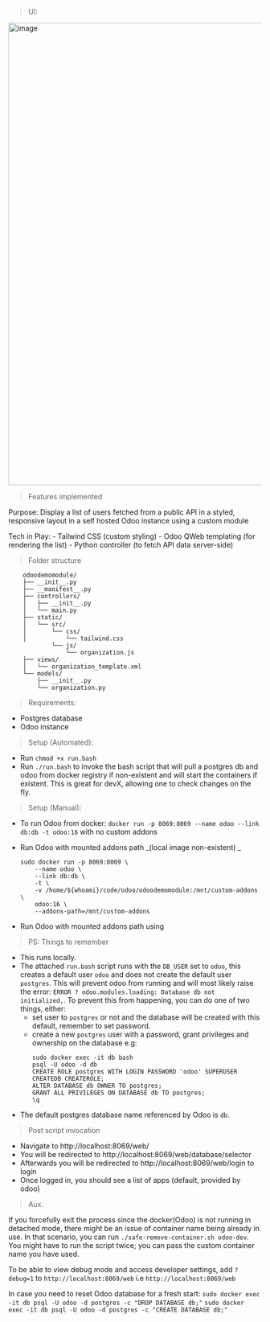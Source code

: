 > UI:

<img width="1339" height="920" alt="image" src="https://github.com/user-attachments/assets/43703bdb-28e1-413d-a604-dfdf65315357" />


> Features implemented

Purpose: Display a list of users fetched from a public API in a styled, responsive layout in a self hosted Odoo instance using a custom module

Tech in Play:
    - Tailwind CSS (custom styling)
    - Odoo QWeb templating (for rendering the list)
    - Python controller (to fetch API data server-side)

> Folder structure

        odoodemomodule/
        ├── __init__.py
        ├── __manifest__.py
        ├── controllers/
        │   ├── __init__.py
        │   └── main.py
        ├── static/
        │   └── src/
        │       └── css/
        │           └── tailwind.css
                └── js/
                    └── organization.js
        ├── views/
        │   └── organization_template.xml
        └── models/
            ├── __init__.py
            └── organization.py

> Requirements:
- Postgres database
- Odoo instance

> Setup (Automated):
- Run `chmod +x run.bash`
- Run `./run.bash` to invoke the bash script that will pull a postgres db and odoo from docker registry if non-existent and will start the containers if existent. This is great for devX, allowing one to check changes on the fly.

> Setup (Manual):
 - To run Odoo from docker: `docker run -p 8069:8069 --name odoo --link db:db -t odoo:16` with no custom addons
 - Run Odoo with mounted addons path _(local image non-existent) _

    ```
    sudo docker run -p 8069:8069 \
        --name odoo \
        --link db:db \
        -t \
        -v /home/${whoami}/code/odoo/odoodemomodule:/mnt/custom-addons \
        odoo:16 \
        --addons-path=/mnt/custom-addons
    ```

- Run Odoo with mounted addons path using 

> PS: Things to remember

- This runs locally.
- The attached `run.bash` script runs with the `DB_USER` set to `odoo`, this creates a default user `odoo` and does not create the default user `postgres`. This will prevent odoo from running and will most likely raise the error: `ERROR ? odoo.modules.loading: Database db not initialized,`. To prevent this from happening, you can do one of two things, either: 
    - set user to `postgres` or not and the database will be created with this default, 
    remember to set password.
    - create a new `postgres` user with a password, grant privileges and ownership on the database e.g: 
        ```
        sudo docker exec -it db bash
        psql -U odoo -d db
        CREATE ROLE postgres WITH LOGIN PASSWORD 'odoo' SUPERUSER CREATEDB CREATEROLE;
        ALTER DATABASE db OWNER TO postgres;
        GRANT ALL PRIVILEGES ON DATABASE db TO postgres;
        \q
        ```
- The default postgres database name referenced by Odoo is `db`. 

> Post script invocation

- Navigate to http://localhost:8069/web/
- You will be redirected to http://localhost:8069/web/database/selector
- Afterwards you will be redirected to http://localhost:8069/web/login to login
- Once logged in, you should see a list of apps (default, provided by odoo)

> Aux.

If you forcefully exit the process since the docker(Odoo) is not running in detached mode,
there might be an issue of container name being already in use.
In that scenario, you can run `./safe-remove-container.sh odoo-dev`.
You might have to run the script twice; you can pass the custom container name you have used.

To be able to view debug mode and access developer settings, add `?debug=1` to `http://localhost:8069/web` i.e `http://localhost:8069/web`

In case you need to reset Odoo database for a fresh start:
`sudo docker exec -it db psql -U odoo -d postgres -c "DROP DATABASE db;"`
`sudo docker exec -it db psql -U odoo -d postgres -c "CREATE DATABASE db;"`


